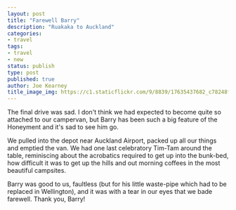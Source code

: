 ```yaml
---
layout: post
title: "Farewell Barry"
description: "Ruakaka to Auckland"
categories:
- travel
tags:
- travel
- new
status: publish
type: post
published: true
author: Joe Kearney
title_image_img: https://c1.staticflickr.com/9/8839/17635437682_c78248f997_k.jpg
---
```


The final drive was sad. I don't think we had expected to become quite so attached to our campervan, but Barry has been such a big feature of the Honeyment and it's sad to see him go.

We pulled into the depot near Auckland Airport, packed up all our things and emptied the van. We had one last celebratory Tim-Tam around the table, reminiscing about the acrobatics required to get up into the bunk-bed, how difficult it was to get up the hills and out morning coffees in the most beautiful campsites.

Barry was good to us, faultless (but for his little waste-pipe which had to be replaced in Wellington), and it was with a tear in our eyes that we bade farewell. Thank you, Barry!